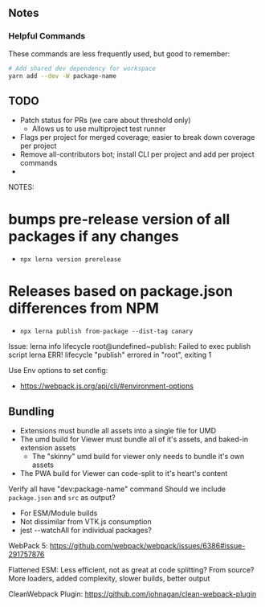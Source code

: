 ## Notes

### Helpful Commands

These commands are less frequently used, but good to remember:

```bash
# Add shared dev dependency for workspace
yarn add --dev -W package-name
```

## TODO

- Patch status for PRs (we care about threshold only)
  - Allows us to use multiproject test runner
- Flags per project for merged coverage; easier to break down coverage per
  project
- Remove all-contributors bot; install CLI per project and add per project
  commands
-

NOTES:

# bumps pre-release version of all packages if any changes

- `npx lerna version prerelease`

# Releases based on package.json differences from NPM

- `npx lerna publish from-package --dist-tag canary`

Issue: lerna info lifecycle root@undefined~publish: Failed to exec publish
script lerna ERR! lifecycle "publish" errored in "root", exiting 1

Use Env options to set config:

- https://webpack.js.org/api/cli/#environment-options

## Bundling

- Extensions must bundle all assets into a single file for UMD
- The umd build for Viewer must bundle all of it's assets, and baked-in
  extension assets
  - The "skinny" umd build for viewer only needs to bundle it's own assets
- The PWA build for Viewer can code-split to it's heart's content

Verify all have "dev:package-name" command Should we include `package.json` and
`src` as output?

- For ESM/Module builds
- Not dissimilar from VTK.js consumption
- jest --watchAll for individual packages?

WebPack 5: https://github.com/webpack/webpack/issues/6386#issue-291757876

Flattened ESM: Less efficient, not as great at code splitting? From source? More
loaders, added complexity, slower builds, better output

CleanWebpack Plugin: https://github.com/johnagan/clean-webpack-plugin

